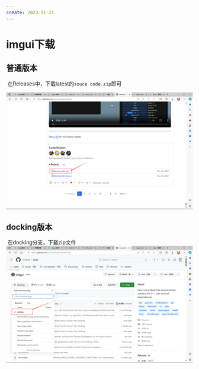 ```yaml
---
create: 2023-11-21
---
```

# imgui下载

## 普通版本

​	在Releases中，下载latest的`souce code.zip`即可

![image-20231121233600976](./assets/image-20231121233600976.png)

## docking版本

​	在docking分支，下载zip文件![image-20231121233630327](./assets/image-20231121233630327.png)

